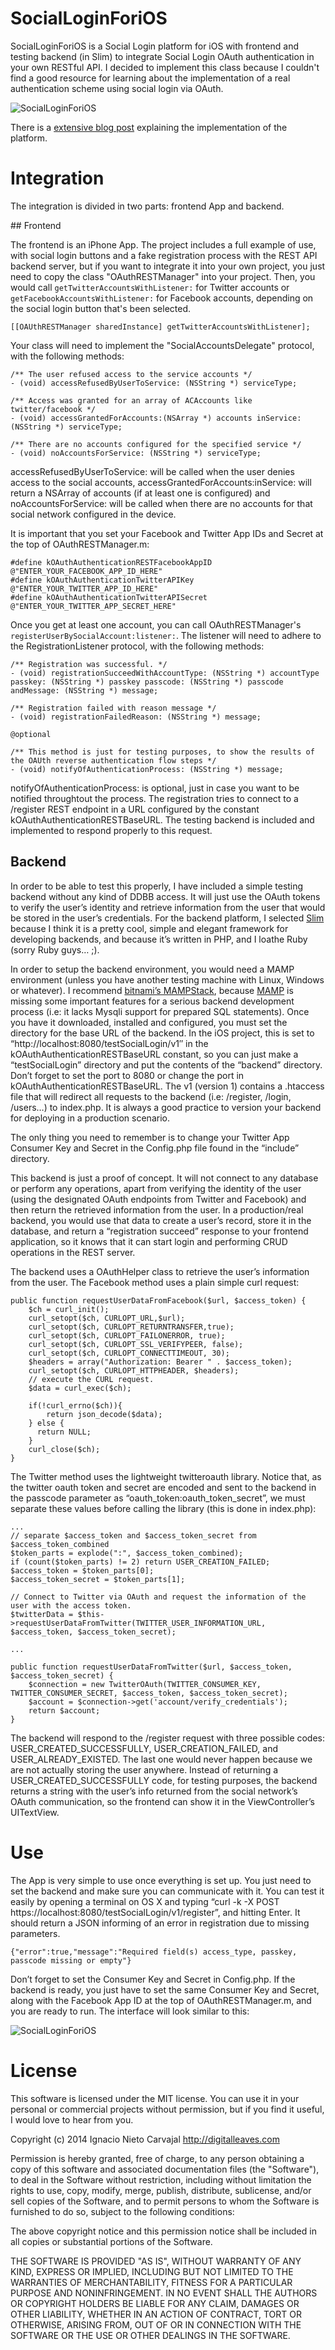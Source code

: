 SocialLoginForiOS
=================

SocialLoginForiOS is a Social Login platform for iOS with frontend and testing backend (in Slim) to integrate Social 
Login OAuth authentication in your own RESTful API. I decided to implement this class because I couldn't find a good
resource for learning about the implementation of a real authentication scheme using social login via OAuth.

![SocialLoginForiOS](http://digitalleaves.com/blog/wp-content/uploads/2014/07/SocialLoginForiOS.jpg)

There is a [extensive blog post](http://digitalleaves.com/blog/2014/07/building-your-own-rest-api-with-oauth-2-0-iii-hands-on/) 
explaining the implementation of the platform.

# Integration

The integration is divided in two parts: frontend App and backend.

## Frontend

The frontend is an iPhone App. The project includes a full example of use, with social login buttons and a fake 
registration process with the REST API backend server, but if you want to integrate it into your own project, you 
just need to copy the class "OAuthRESTManager" into your project. Then, you would call `getTwitterAccountsWithListener:` 
for Twitter accounts or `getFacebookAccountsWithListener:` for Facebook accounts, depending on the social login button 
that's been selected. 

```
[[OAUthRESTManager sharedInstance] getTwitterAccountsWithListener];
```

Your class will need to implement the "SocialAccountsDelegate" protocol, with the following methods:
```
/** The user refused access to the service accounts */
- (void) accessRefusedByUserToService: (NSString *) serviceType;

/** Access was granted for an array of ACAccounts like twitter/facebook */
- (void) accessGrantedForAccounts:(NSArray *) accounts inService:(NSString *) serviceType;

/** There are no accounts configured for the specified service */
- (void) noAccountsForService: (NSString *) serviceType;

```

accessRefusedByUserToService: will be called when the user denies access to the social accounts, accessGrantedForAccounts:inService: 
will return a NSArray of accounts (if at least one is configured) and noAccountsForService: will be called when there are 
no accounts for that social network configured in the device.

It is important that you set your Facebook and Twitter App IDs and Secret at the top of OAuthRESTManager.m:

```
#define kOAuthAuthenticationRESTFacebookAppID     @"ENTER_YOUR_FACEBOOK_APP_ID_HERE"
#define kOAuthAuthenticationTwitterAPIKey         @"ENTER_YOUR_TWITTER_APP_ID_HERE"
#define kOAuthAuthenticationTwitterAPISecret      @"ENTER_YOUR_TWITTER_APP_SECRET_HERE"
```

Once you get at least one account, you can call OAuthRESTManager's `registerUserBySocialAccount:listener:`. The listener 
will need to adhere to the RegistrationListener protocol, with the following methods:

```
/** Registration was successful. */
- (void) registrationSucceedWithAccountType: (NSString *) accountType passkey: (NSString *) passkey passcode: (NSString *) passcode andMessage: (NSString *) message;

/** Registration failed with reason message */
- (void) registrationFailedReason: (NSString *) message;

@optional

/** This method is just for testing purposes, to show the results of the OAUth reverse authentication flow steps */
- (void) notifyOfAuthenticationProcess: (NSString *) message;
```

notifyOfAuthenticationProcess: is optional, just in case you want to be notified throughtout the process. The registration tries to connect to a /register REST endpoint in a URL configured by the constant kOAuthAuthenticationRESTBaseURL. The testing backend is included and implemented to respond properly to this request.

## Backend

In order to be able to test this properly, I have included a simple testing backend without any kind of DDBB access. It will just use the OAuth tokens to verify the user’s identity and retrieve information from the user that would be stored in the user’s credentials. For the backend platform, I selected [Slim](http://www.slimframework.com) because I think it is a pretty cool, simple and elegant framework for developing backends, and because it’s written in PHP, and I loathe Ruby (sorry Ruby guys… ;).

In order to setup the backend environment, you would need a MAMP environment (unless you have another testing machine with Linux, Windows or whatever). I recommend [bitnami’s MAMPStack](https://bitnami.com/stack/mamp), because [MAMP](http://www.mamp.info/en/) is missing some important features for a serious backend development process (i.e: it lacks Mysqli support for prepared SQL statements). Once you have it downloaded, installed and configured, you must set the directory for the base URL of the backend. In the iOS project, this is set to “http://localhost:8080/testSocialLogin/v1″ in the kOAuthAuthenticationRESTBaseURL constant, so you can just make a “testSocialLogin” directory and put the contents of the “backend” directory. Don’t forget to set the port to 8080 or change the port in kOAuthAuthenticationRESTBaseURL. The v1 (version 1) contains a .htaccess file that will redirect all requests to the backend (i.e: /register, /login, /users…) to index.php. It is always a good practice to version your backend for deploying in a production scenario.

The only thing you need to remember is to change your Twitter App Consumer Key and Secret in the Config.php file found in the “include” directory.

This backend is just a proof of concept. It will not connect to any database or perform any operations, apart from verifying the identity of the user (using the designated OAuth endpoints from Twitter and Facebook) and then return the retrieved information from the user. In a production/real backend, you would use that data to create a user’s record, store it in the database, and return a “registration succeed” response to your frontend application, so it knows that it can start login and performing CRUD operations in the REST server.

The backend uses a OAuthHelper class to retrieve the user’s information from the user. The Facebook method uses a plain simple curl request:

```
public function requestUserDataFromFacebook($url, $access_token) {
	$ch = curl_init();
	curl_setopt($ch, CURLOPT_URL,$url);
	curl_setopt($ch, CURLOPT_RETURNTRANSFER,true);
	curl_setopt($ch, CURLOPT_FAILONERROR, true);
	curl_setopt($ch, CURLOPT_SSL_VERIFYPEER, false);
	curl_setopt($ch, CURLOPT_CONNECTTIMEOUT, 30);
	$headers = array("Authorization: Bearer " . $access_token);
	curl_setopt($ch, CURLOPT_HTTPHEADER, $headers);
	// execute the CURL request.
	$data = curl_exec($ch);
	
	if(!curl_errno($ch)){ 
		return json_decode($data);
	} else {
	  return NULL; 
	}
	curl_close($ch);
}
```
The Twitter method uses the lightweight twitteroauth library. Notice that, as the twitter oauth token and secret are encoded and sent to the backend in the passcode parameter as “oauth_token:oauth_token_secret”, we must separate these values before calling the library (this is done in index.php):

```
...
// separate $access_token and $access_token_secret from $access_token_combined
$token_parts = explode(":", $access_token_combined);
if (count($token_parts) != 2) return USER_CREATION_FAILED;
$access_token = $token_parts[0];
$access_token_secret = $token_parts[1];

// Connect to Twitter via OAuth and request the information of the user with the access token.
$twitterData = $this->requestUserDataFromTwitter(TWITTER_USER_INFORMATION_URL, $access_token, $access_token_secret);

...

public function requestUserDataFromTwitter($url, $access_token, $access_token_secret) {
	$connection = new TwitterOAuth(TWITTER_CONSUMER_KEY, TWITTER_CONSUMER_SECRET, $access_token, $access_token_secret);
	$account = $connection->get('account/verify_credentials');
	return $account;
}
```

The backend will respond to the /register request with three possible codes: USER_CREATED_SUCCESSFULLY, USER_CREATION_FAILED, and USER_ALREADY_EXISTED. The last one would never happen because we are not actually storing the user anywhere. Instead of returning a USER_CREATED_SUCCESSFULLY code, for testing purposes, the backend returns a string with the user’s info returned from the social network’s OAuth communication, so the frontend can show it in the ViewController’s UITextView.

# Use

The App is very simple to use once everything is set up. You just need to set the backend and make sure you can communicate with it. You can test it easily by opening a terminal on OS X and typing “curl -k -X POST https://localhost:8080/testSocialLogin/v1/register”, and hitting Enter. It should return a JSON informing of an error in registration due to missing parameters.

```
{"error":true,"message":"Required field(s) access_type, passkey, passcode missing or empty"}
```

Don’t forget to set the Consumer Key and Secret in Config.php. If the backend is ready, you just have to set the same Consumer Key and Secret, along with the Facebook App ID at the top of OAuthRESTManager.m, and you are ready to run. The interface will look similar to this:

![SocialLoginForiOS](http://digitalleaves.com/blog/wp-content/uploads/2014/07/SocialLoginForiOS.jpg)


# License

This software is licensed under the MIT license. You can use it in your personal or commercial projects without 
permission, but if you find it useful, I would love to hear from you.

Copyright (c) 2014 Ignacio Nieto Carvajal
http://digitalleaves.com

Permission is hereby granted, free of charge, to any person obtaining a copy
of this software and associated documentation files (the "Software"), to deal
in the Software without restriction, including without limitation the rights
to use, copy, modify, merge, publish, distribute, sublicense, and/or sell
copies of the Software, and to permit persons to whom the Software is
furnished to do so, subject to the following conditions:

The above copyright notice and this permission notice shall be included in
all copies or substantial portions of the Software.

THE SOFTWARE IS PROVIDED "AS IS", WITHOUT WARRANTY OF ANY KIND, EXPRESS OR
IMPLIED, INCLUDING BUT NOT LIMITED TO THE WARRANTIES OF MERCHANTABILITY,
FITNESS FOR A PARTICULAR PURPOSE AND NONINFRINGEMENT. IN NO EVENT SHALL THE
AUTHORS OR COPYRIGHT HOLDERS BE LIABLE FOR ANY CLAIM, DAMAGES OR OTHER
LIABILITY, WHETHER IN AN ACTION OF CONTRACT, TORT OR OTHERWISE, ARISING FROM,
OUT OF OR IN CONNECTION WITH THE SOFTWARE OR THE USE OR OTHER DEALINGS IN
THE SOFTWARE.
